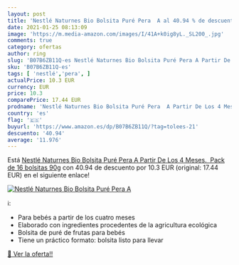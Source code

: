 ```yaml
---
layout: post
title: 'Nestlé Naturnes Bio Bolsita Puré Pera  A al 40.94 % de descuento'
date: 2021-01-25 08:13:09
image: 'https://m.media-amazon.com/images/I/41A+k0ig8yL._SL200_.jpg'
comments: true
category: ofertas
author: ring
slug: 'B07B6ZB11Q-es Nestlé Naturnes Bio Bolsita Puré Pera A Partir De Los 4...'
sku: 'B07B6ZB11Q-es'
tags: [ 'nestlé','pera', ]
actualPrice: 10.3 EUR
currency: EUR
price: 10.3
comparePrice: 17.44 EUR
prodname: 'Nestlé Naturnes Bio Bolsita Puré Pera  A Partir De Los 4 Meses.  Pack de 16 bolsitas 90g'
country: 'es'
flag: '🇪🇸'
buyurl: 'https://www.amazon.es/dp/B07B6ZB11Q/?tag=tolees-21'
descuento: '40.94'
average: '11.976'
---
```


Está [Nestlé Naturnes Bio Bolsita Puré Pera  A Partir De Los 4 Meses.  Pack de 16 bolsitas 90g](https://www.amazon.es/dp/B07B6ZB11Q/?tag=tolees-21) con 40.94 de descuento por 10.3 EUR (original: 17.44 EUR) en el siguiente enlace!

[![Nestlé Naturnes Bio Bolsita Puré Pera  A](https://m.media-amazon.com/images/I/41A+k0ig8yL._SL200_.jpg)](https://www.amazon.es/dp/B07B6ZB11Q/?tag=tolees-21)

ℹ️:

- Para bebés a partir de los cuatro meses
- Elaborado con ingredientes procedentes de la agricultura ecológica
- Bolsita de puré de frutas para bebés
- Tiene un práctico formato: bolsita listo para llevar

[🛒 Ver la oferta!!](https://www.amazon.es/dp/B07B6ZB11Q/?tag=tolees-21)
